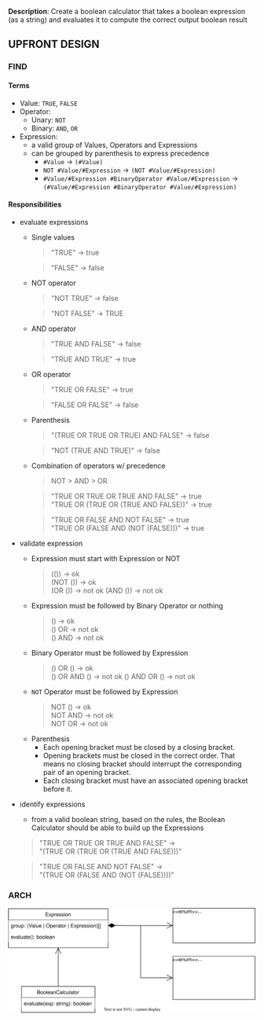 **Description**: Create a boolean calculator that takes a boolean expression (as a string) and evaluates it to compute the correct output boolean result

## UPFRONT DESIGN

### FIND

#### Terms

- Value: `TRUE`, `FALSE`
- Operator:
    - Unary: `NOT`
    - Binary: `AND`, `OR`
- Expression: 
    - a valid group of Values, Operators and Expressions
    - can be grouped by parenthesis to express precedence
        - `#Value` -> `(#Value)`
        - `NOT #Value/#Expression` -> `(NOT #Value/#Expression)`
        - `#Value/#Expression #BinaryOperator #Value/#Expression` -> `(#Value/#Expression #BinaryOperator #Value/#Expression)`

#### Responsibilities
- evaluate expressions
    - Single values
        > "TRUE" -> true

        > "FALSE" -> false
    - NOT operator
        > "NOT TRUE" -> false

        > "NOT FALSE" -> TRUE
    - AND operator
        > "TRUE AND FALSE" -> false

        > "TRUE AND TRUE" -> true
    - OR operator
        > "TRUE OR FALSE" -> true

        > "FALSE OR FALSE" -> false
    - Parenthesis
        > "(TRUE OR TRUE OR TRUE) AND FALSE" -> false

        > "NOT (TRUE AND TRUE)" -> false
    - Combination of operators w/ precedence
        > NOT > AND > OR

        > "TRUE OR TRUE OR TRUE AND FALSE" -> true  
        "TRUE OR (TRUE OR (TRUE AND FALSE))" -> true

        > "TRUE OR FALSE AND NOT FALSE" -> true  
        "TRUE OR (FALSE AND (NOT (FALSE)))" -> true
- validate expression
    - Expression must start with Expression or NOT
        > (()) -> ok  
        (NOT ()) -> ok  
        (OR ()) -> not ok
        (AND ()) -> not ok
    - Expression must be followed by Binary Operator or nothing
        >() -> ok  
        () OR -> not ok  
        () AND -> not ok
    - Binary Operator must be followed by Expression
        >() OR () -> ok  
        () OR AND () -> not ok
        () AND OR () -> not ok
    - `NOT` Operator must be followed by Expression
        >NOT () -> ok  
        NOT AND -> not ok  
        NOT OR -> not ok
    - Parenthesis
        - Each opening bracket must be closed by a closing bracket.
        - Opening brackets must be closed in the correct order. That means no closing bracket should interrupt the corresponding pair of an opening bracket.
        - Each closing bracket must have an associated opening bracket before it.
- identify expressions
    - from a valid boolean string, based on the rules, the Boolean Calculator should be able to build up the Expressions
    > "TRUE OR TRUE OR TRUE AND FALSE" ->  
    "(TRUE OR (TRUE OR (TRUE AND FALSE)))"  
      
    > "TRUE OR FALSE AND NOT FALSE" ->  
    "(TRUE OR (FALSE AND (NOT (FALSE))))"

### ARCH

![alt text](BooleanCalculator.svg "Title")